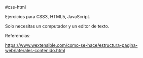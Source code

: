 #css-html

Ejercicios para CSS3, HTML5, JavaScript.

Solo necesitas un computador y un editor de texto.

Referencias:

https://www.wextensible.com/como-se-hace/estructura-pagina-web/laterales-contenido.html

